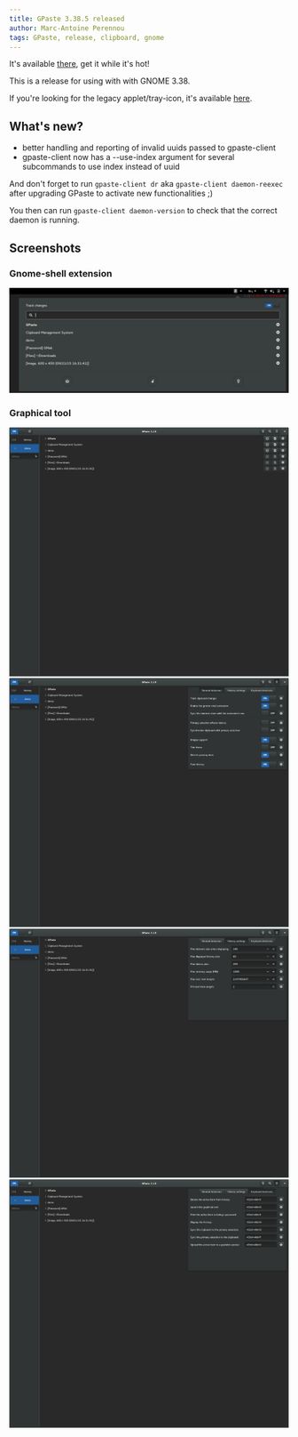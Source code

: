 ```yaml
---
title: GPaste 3.38.5 released
author: Marc-Antoine Perennou
tags: GPaste, release, clipboard, gnome
---
```


It's available [there](https://www.imagination-land.org/files/gpaste/gpaste-3.38.5.tar.xz), get it while it's hot!

This is a release for using with with GNOME 3.38.

If you're looking for the legacy applet/tray-icon, it's available [here](https://github.com/Keruspe/gpaste-applet).

## What's new?

- better handling and reporting of invalid uuids passed to gpaste-client
- gpaste-client now has a --use-index argument for several subcommands to use index instead of uuid

And don't forget to run `gpaste-client dr` aka `gpaste-client daemon-reexec` after upgrading GPaste to activate new functionalities ;)

You then can run `gpaste-client daemon-version` to check that the correct daemon is running.

## Screenshots

### Gnome-shell extension

<img src="/images/GPaste/3/Extension.png" alt="Extension"/>

### Graphical tool

<img src="/images/GPaste/3/Ui-1-full.png" alt="Ui-1"/>

<img src="/images/GPaste/3/Ui-2-full.png" alt="Ui-2"/>

<img src="/images/GPaste/3/Ui-3-full.png" alt="Ui-3"/>

<img src="/images/GPaste/3/Ui-4-full.png" alt="Ui-4"/>

